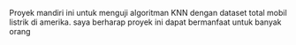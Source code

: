 Proyek mandiri ini untuk menguji algoritman KNN dengan dataset total mobil listrik di amerika. saya berharap proyek ini dapat bermanfaat
untuk banyak orang
